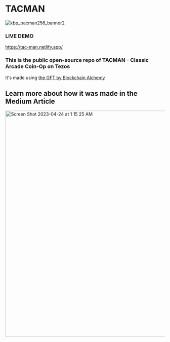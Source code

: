 # TACMAN
![kbp_pacman256_banner2](https://user-images.githubusercontent.com/2120817/233927879-f9b869b1-cfb0-4c51-b16a-f8e0ac5f30c1.jpg)

### LIVE DEMO 

https://tac-man.netlify.app/

### This is the public open-source repo of TACMAN - Classic Arcade Coin-Op on Tezos

It's made using [the GFT by Blockchain Alchemy](https://github.com/Blockchain-Alchemy/GFT)

## Learn more about how it was made in the Medium Article
[<img width="714" alt="Screen Shot 2023-04-24 at 1 15 25 AM" src="https://user-images.githubusercontent.com/2120817/233938385-482f3176-0a14-4944-b1bb-ffbf7cd66e80.png">](https://medium.com/@Dreitser/making-a-classic-coin-op-arcade-game-on-tezos-using-gft-by-blockchain-alchemy-3feb47be8a90)

